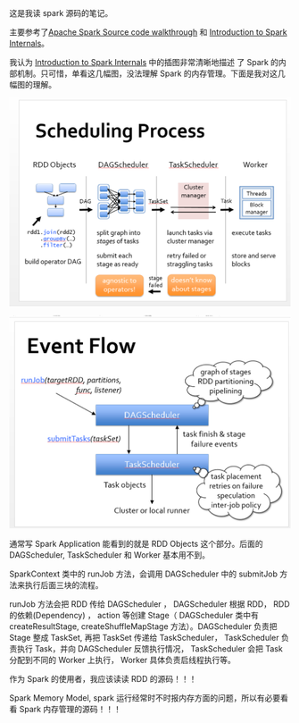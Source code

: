 这是我读 spark 源码的笔记。

主要参考了[Apache Spark Source code walkthrough](https://www.alibabacloud.com/forum/read-471) 和
[Introduction to Spark Internals](http://files.meetup.com/3138542/dev-meetup-dec-2012.pptx)。
 

我认为 [Introduction to Spark Internals](http://files.meetup.com/3138542/dev-meetup-dec-2012.pptx) 中的插图非常清晰地描述
了 Spark 的内部机制。只可惜，单看这几幅图，没法理解 Spark 的内存管理。下面是我对这几幅图的理解。



![Scheduling Process](spark-internals/Scheduling-Process.png)

![Event Flow](spark-internals/event-loop.png)


通常写 Spark Application 能看到的就是 RDD Objects 这个部分。后面的 DAGScheduler, TaskScheduler 和 Worker 基本用不到。

SparkContext 类中的 runJob 方法，会调用 DAGScheduler 中的 submitJob 方法来执行后面三块的流程。

runJob 方法会把 RDD 传给 DAGScheduler ， DAGScheduler 根据 RDD， RDD 的依赖(Dependency) ， action 等创建 Stage（
DAGScheduler 类中有 createResultStage, createShuffleMapStage 方法）。DAGScheduler 负责把 Stage 整成 TaskSet, 再把 TaskSet
传递给 TaskScheduler， TaskScheduler 负责执行 Task，并向 DAGScheduler 反馈执行情况， TaskScheduler 会把 Task 分配到不同的
Worker 上执行， Worker 具体负责启线程执行等。 
 
作为 Spark 的使用者，我应该读读 RDD 的源码！！！

Spark Memory Model, spark 运行经常时不时报内存方面的问题，所以有必要看看 Spark 内存管理的源码！！！
